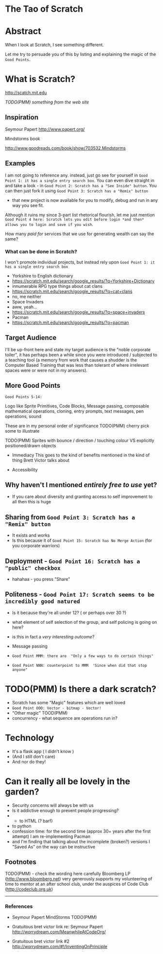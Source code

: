 The Tao of Scratch
====

Abstract
====

When I look at Scratch, I see something different.

Let me try to persuade you of this by listing and explaining the magic of the  `Good Points`.

# What is Scratch?

http://scatch.mit.edu

_TODO(PMM) something from the web site_

## Inspiration

Seymour Papert 
http://www.papert.org/

Mindstorms book

http://www.goodreads.com/book/show/703532.Mindstorms


## Examples

I am not going to reference any.
instead, just go see for yourself in `Good Point 1: it has a single entry search box`.
You can even dive straight in and take a look - in `Good Point 2: Scratch has a "See Inside" button`.
You can then just fork it using `Good Point 3: Scratch has a "Remix" button`
- that new project is now available for you to modify, debug and run in any way you see fit.

Although it ruins my since 3-part list rhetorical flourish, let me just mention
`Good Point 4 here: Scratch lets you edit before login *and then* allows you to login and save if you wish`.

How many _paid for_ services that we use for generating wealth can say the same?

### What can be done in Scratch?
I won't promote individual projects, but instead rely upon `Good Point 1: it has a single entry search box`

 * Yorkshire to English dictionary
  * https://scratch.mit.edu/search/google_results/?q=Yorkshire+Dictionary 
 * innumerable RPG type things about cat clans
  * https://scratch.mit.edu/search/google_results/?q=cat+clans
  * no, me neither
 * Space Invaders
  * aww, yeah...
  * https://scratch.mit.edu/search/google_results/?q=space+invaders
 * Pacman 
  *  https://scratch.mit.edu/search/google_results/?q=pacman



## Target Audience
I'll be up-front here and state my target audience is the "noble corporate toiler", it has perhaps been a while since you were introduced / subjected to a teaching tool (a memory from work that causes a shudder is the Computer Based Training that was less than tolerant of where irrelevant spaces were or were not in my answers).



## More Good Points

`Good Points 5-14:`

Logo like Sprite Primitives, Code Blocks, Message passing, composable mathematical operations, cloning, entry prompts, text messages, pen operations, sound

These are in my personal order of significance TODO(PMM) cherry pick some to illustrate

TODO(PMM) Sprites with bounce / direction / touching colour VS explicitly positioned/drawn objects



* Immediacy
This goes to the kind of benefits mentioned in the kind of thing Brett Victor talks about

 
* Accessibility


## Why haven't I mentioned _entirely free to use_ yet?
* If you care about diversity and granting access to self improvement to all then this is huge



## Sharing from `Good Point 3: Scratch has a "Remix" button`
* It exists and works
* Is this because it of `Good Point 15: Scratch has No Merge Action` (for you corporate warriors)


## Deployment - `Good Point 16: Scratch has a "public" checkbox`
* hahahaa - you press "Share"

## Politeness - `Good Point 17: Scratch seems to be incredibly good natured`
* Is it because they're all under 12? ( or perhaps over 30 ?)
 * what element of self selection of the group, and self policing is going on here?
 * is this in fact a _very interesting outcome_?

* Message passing
* `Good Point MMM: there are  "Only a few ways to do certain things"`
 * `Good Point NNN: counterpoint to MMM  'Since when did that stop anyone"`


# TODO(PMM) Is there a dark scratch?

* Scratch has some "Magic" features which are well loved 
 * `Good Point OOO: Vector - bitmap - Vector!`
 * "Other magic" TOOD(PMM)
  * concurrency - what sequence are operations run in?

# Technology
* It's a flask app ( I didn't know )
 * (And I still don't care)
 * And nor do they!


# Can it really all be lovely in the garden?
* Security concerns will always be with us
* Is it addictive enough to prevent people progressing?
 * - to HTML (? barf)
 * to python
 * confession time: for the second time (approx 30+ years after the first attempt) I am re-implementing Pacman
  * and I'm finding that talking about the incomplete (broken?) versions I "Saved As" on the way can be instructive


Footnotes
---------

TODO(PMM) - check the wording here carefully
Bloomberg LP (http://www.bloomberg.net) very generously supports my volunteering of time to mentor at an after school club, under the auspices of Code Club (http://codeclub.org.uk) 


---



### References


* Seymour Papert MindStorms TODO(PMM)

* Gratuitous bret victor link re: Seymour Papert
http://worrydream.com/MeanwhileAtCodeOrg/


* Gratuitous bret victor link #2
http://worrydream.com/#!/InventingOnPrinciple



